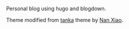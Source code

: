 Personal blog using hugo and blogdown. 

Theme modified from [tanka](https://github.com/nanxstats/hugo-tanka) theme by [Nan Xiao](https://github.com/nanxstats).


